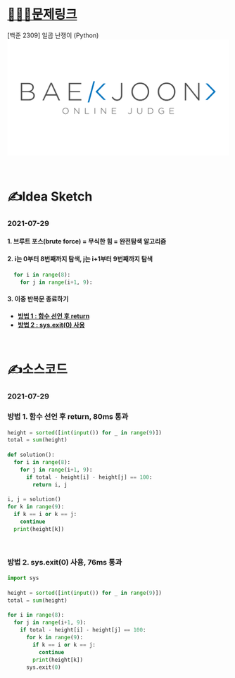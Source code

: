 # [👩🏻‍💻문제링크](https://www.acmicpc.net/problem/2309)

[백준 2309] 일곱 난쟁이 (Python)
[![백준](../백준표지.png)](https://www.acmicpc.net/problem/2309)


<br>

# ✍️Idea Sketch

### **2021-07-29**

#### 1. 브루트 포스(brute force) = 무식한 힘 = 완전탐색 알고리즘
#### 2. i는 0부터 8번째까지 탐색, j는 i+1부터 9번째까지 탐색

```Python
  for i in range(8):
    for j in range(i+1, 9):
```

#### 3. 이중 반복문 종료하기
- [**방법 1 : 함수 선언 후 return**](#방법-1-함수-선언-후-return-80ms-통과)
- [**방법 2 : sys.exit(0) 사용**](#방법-2-sysexit0-사용-76ms-통과)

<br>

# ✍️소스코드

### **2021-07-29**

### 방법 1. 함수 선언 후 return, 80ms 통과

```Python
height = sorted([int(input()) for _ in range(9)])
total = sum(height)

def solution():
  for i in range(8):
    for j in range(i+1, 9):
      if total - height[i] - height[j] == 100:
        return i, j

i, j = solution()
for k in range(9):
  if k == i or k == j:
    continue
  print(height[k])
```

<br>

### 방법 2. sys.exit(0) 사용, 76ms 통과

```Python
import sys

height = sorted([int(input()) for _ in range(9)])
total = sum(height)

for i in range(8):
  for j in range(i+1, 9):
    if total - height[i] - height[j] == 100:
      for k in range(9):
        if k == i or k == j:
          continue
        print(height[k])
      sys.exit(0)
```